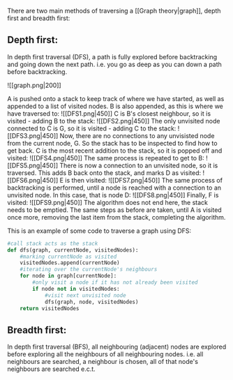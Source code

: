 There are two main methods of traversing a [[Graph theory|graph]], depth first and breadth first:

## Depth first:

In depth first traversal (DFS), a path is fully explored before backtracking and going down the next path. i.e. you go as deep as you can down a path before backtracking.

![[graph.png|200]]

A is pushed onto a stack to keep track of where we have started, as well as appended to a list of visited nodes. B is also appended, as this is where we have traversed to:
![[DFS1.png|450]]
C is B's closest neighbour, so it is visited - adding B to the stack:
![[DFS2.png|450]]
The only unvisited node connected to C is G, so it is visited - adding C to the stack:
![[DFS3.png|450]]
Now, there are no connections to any unvisisted node from the current node, G. So the stack has to be inspected to find how to get back. C is the most recent addition to the stack, so it is popped off and visited:
![[DFS4.png|450]]
The same process is repeated to get to B:
![[DFS5.png|450]]
There is now a connection to an unvisited node, so it is traversed. This adds B back onto the stack, and marks D as visited:
![[DFS6.png|450]]
E is then visited:
![[DFS7.png|450]]
The same process of backtracking is performed, until a node is reached with a connection to an unvisited node. In this case, that is node D:
![[DFS8.png|450]]
Finally, F is visited:
![[DFS9.png|450]]
The algorithm does not end here, the stack needs to be emptied. The same steps as before are taken, until A is visited once more, removing the last item from the stack, completing the algorithm.

This is an example of some code to traverse a graph using DFS:
```python
#call stack acts as the stack
def dfs(graph, currentNode, visitedNodes):
	#marking currentNode as visited
	visitedNodes.append(currentNode)
	#iterating over the currentNode's neighbours
	for node in graph[currentNode]:
		#only visit a node if it has not already been visited
		if node not in visitedNodes:
			#visit next unvisited node
			dfs(graph, node, visitedNodes)
	return visitedNodes
```


## Breadth first:

In depth first traversal (BFS), all neighbouring (adjacent) nodes are explored before exploring all the neighbours of all neighbouring nodes. i.e. all neighbours are searched, a neighbour is chosen, all of that node's neighbours are searched e.c.t.